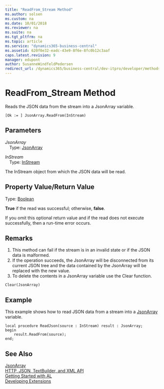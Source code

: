 ```yaml
---
title: "ReadFrom_Stream Method"
ms.author: solsen
ms.custom: na
ms.date: 10/01/2018
ms.reviewer: na
ms.suite: na
ms.tgt_pltfrm: na
ms.topic: article
ms.service: "dynamics365-business-central"
ms.assetid: 620f0e32-eadc-43e9-8f6e-8fc0b12c3aaf
caps.latest.revision: 9
manager: edupont
author: SusanneWindfeldPedersen
redirect_url: /dynamics365/business-central/dev-itpro/developer/methods-auto/library
---
```


 

# ReadFrom_Stream Method
Reads the JSON data from the stream into a JsonArray variable.

```
[Ok := ] JsonArray.ReadFrom(InStream)
```

## Parameters
*JsonArray*  
&emsp;Type: [JsonArray](jsonarray-class.md)

*InStream*  
&emsp;Type: [InStream](../datatypes/devenv-instream-and-outstream-data-types.md)

The InStream object from which the JSON data will be read.

## Property Value/Return Value
Type: [Boolean](../datatypes/devenv-text-data-type.md)

**True** if the read was successful; otherwise, **false**.

If you omit this optional return value and if the read does not execute successfully, then a run-time error occurs.

## Remarks
1. This method can fail if the stream is in an invalid state or if the JSON data is malformed.
2. If the operation succeeds, the JsonArray will be disconnected from its current JSON tree and the data contained by the JsonArray will be replaced with the new value.
3. To delete the contents in a JsonArray variable use the Clear function.

```
Clear(JsonArray)
```
## Example
This example shows how to read JSON data from a stream into a [JsonArray](jsonarray-class.md) variable.

```
local procedure ReadJson(source : InStream) result : JsonArray;
begin
    result.ReadFrom(source);    
end;

```
## See Also
[JsonArray](jsonarray-class.md)  
[HTTP, JSON, TextBuilder, and XML API](../devenv-restapi-overview.md)  
[Getting Started with AL](../devenv-get-started.md)  
[Developing Extensions](../devenv-dev-overview.md)
